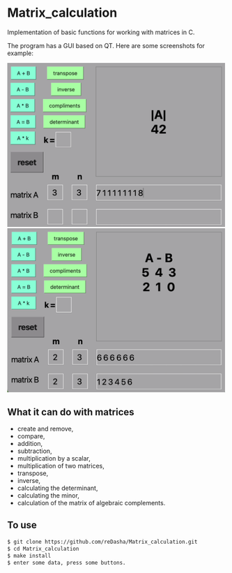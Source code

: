 # Matrix_calculation

Implementation of basic functions for working with matrices in C.

The program has a GUI based on QT. Here are some screenshots for example:

<img src=https://github.com/reDasha/Matrix_calculation/blob/main/screenshot_mat_2.png alt="drawing" width="500"/>

<img src=https://github.com/reDasha/Matrix_calculation/blob/main/screenshot_mat_1.png alt="drawing" width="500"/>

## What it can do with matrices
- create and remove,
- compare,
- addition,
- subtraction,
- multiplication by a scalar,
- multiplication of two matrices,
- transpose,
- inverse,
- calculating the determinant,
- calculating the minor,
- calculation of the matrix of algebraic complements.

## To use
```
$ git clone https://github.com/reDasha/Matrix_calculation.git
$ cd Matrix_calculation
$ make install
$ enter some data, press some buttons.
```
